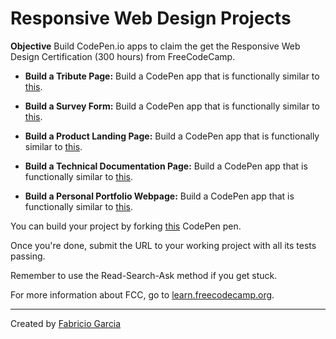 # Responsive Web Design Projects

**Objective** Build CodePen.io apps to claim the get the Responsive Web Design Certification (300 hours) from FreeCodeCamp.

* **Build a Tribute Page:** Build a CodePen app that is functionally similar to [this](https://codepen.io/freeCodeCamp/full/zNqgVx).

* **Build a Survey Form:** Build a CodePen app that is functionally similar to [this](https://codepen.io/freeCodeCamp/full/VPaoNP).

* **Build a Product Landing Page:** Build a CodePen app that is functionally similar to [this](https://codepen.io/freeCodeCamp/full/RKRbwL).

* **Build a Technical Documentation Page:** Build a CodePen app that is functionally similar to [this](https://codepen.io/freeCodeCamp/full/NdrKKL).

* **Build a Personal Portfolio Webpage:** Build a CodePen app that is functionally similar to [this](https://codepen.io/freeCodeCamp/full/zNqgVx).

You can build your project by forking [this](https://codepen.io/freeCodeCamp/full/zNBOYG) CodePen pen.

Once you're done, submit the URL to your working project with all its tests passing.

Remember to use the Read-Search-Ask method if you get stuck.

For more information about FCC, go to [learn.freecodecamp.org](https://learn.freecodecamp.org/).

___
Created by [Fabricio Garcia](https://github.com/fabricI0)